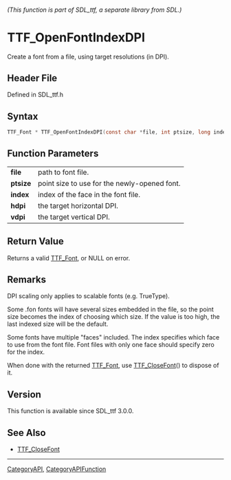 ###### (This function is part of SDL_ttf, a separate library from SDL.)
# TTF_OpenFontIndexDPI

Create a font from a file, using target resolutions (in DPI).

## Header File

Defined in SDL_ttf.h

## Syntax

```c
TTF_Font * TTF_OpenFontIndexDPI(const char *file, int ptsize, long index, unsigned int hdpi, unsigned int vdpi);

```

## Function Parameters

|                |                                              |
| -------------- | -------------------------------------------- |
| **file**       | path to font file.                           |
| **ptsize**     | point size to use for the newly-opened font. |
| **index**      | index of the face in the font file.          |
| **hdpi**       | the target horizontal DPI.                   |
| **vdpi**       | the target vertical DPI.                     |

## Return Value

Returns a valid [TTF_Font](TTF_Font), or NULL on error.

## Remarks

DPI scaling only applies to scalable fonts (e.g. TrueType).

Some .fon fonts will have several sizes embedded in the file, so the point
size becomes the index of choosing which size. If the value is too high,
the last indexed size will be the default.

Some fonts have multiple "faces" included. The index specifies which face
to use from the font file. Font files with only one face should specify
zero for the index.

When done with the returned [TTF_Font](TTF_Font), use
[TTF_CloseFont](TTF_CloseFont)() to dispose of it.

## Version

This function is available since SDL_ttf 3.0.0.

## See Also

- [TTF_CloseFont](TTF_CloseFont)

----
[CategoryAPI](CategoryAPI), [CategoryAPIFunction](CategoryAPIFunction)

